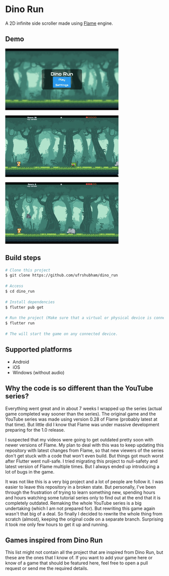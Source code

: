 # Dino Run

A 2D infinite side scroller made using [Flame](https://flame-engine.org/) engine.

## Demo
 
![Menu](branding/menu.gif)

![Jump](branding/jump.gif)

![Hit](branding/hit.gif)

## Build steps

```bash
# Clone this project
$ git clone https://github.com/ufrshubham/dino_run

# Access
$ cd dino_run

# Install dependencies
$ flutter pub get

# Run the project (Make sure that a virtual or physical device is connected first)
$ flutter run

# The will start the game on any connected device.
```

## Supported platforms

- Android
- iOS
- Windows (without audio)

## Why the code is so different than the YouTube series?

Everything went great and in about 7 weeks I wrapped up the series (actual game completed way sooner than the series). The original game and the YouTube series was made using version 0.28 of Flame (probably latest at that time). But little did I know that Flame was under massive development preparing for the 1.0 release.

I suspected that my videos were going to get outdated pretty soon with newer versions of Flame. My plan to deal with this was to keep updating this repository with latest changes from Flame, so that new viewers of the series don't get stuck with a code that won't even build. But things got much worst after Flutter went null-safe. I tried migrating this project to null-safety and latest version of Flame multiple times. But I always ended up introducing a lot of bugs in the game.

It was not like this is a very big project and a lot of people are follow it. I was easier to leave this repository in a broken state. But personally, I've been through the frustration of trying to learn something new, spending hours and hours watching some tutorial series only to find out at the end that it is completely outdated. Remaking the whole YouTube series is a big undertaking (which I am not prepared for). But rewriting this game again wasn't that big of a deal. So finally I decided to rewrite the whole thing from scratch (almost), keeping the original code on a separate branch. Surprising it took me only few hours to get it up and running.

## Games inspired from Dino Run

This list might not contain all the project that are inspired from Dino Run, but these are the ones that I know of. If you want to add your game here or know of a game that should be featured here, feel free to open a pull request or send me the required details.

